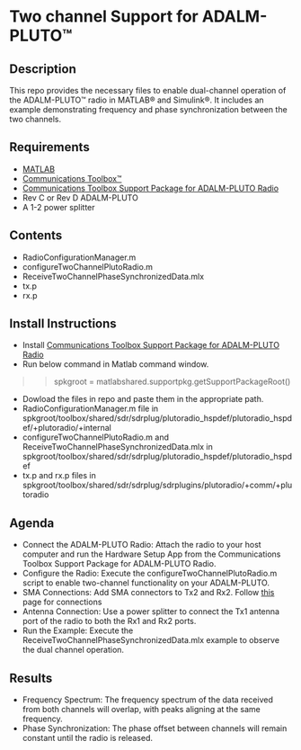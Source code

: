 # Two channel Support for ADALM-PLUTO™
## Description
This repo provides the necessary files to enable dual-channel operation of the ADALM-PLUTO™ radio in MATLAB® and Simulink®. It includes an example demonstrating frequency and phase synchronization between the two channels.

## Requirements
- [MATLAB](https://www.mathworks.com/products/matlab.html)
- [Communications Toolbox™](https://www.mathworks.com/products/communications.html)
- [Communications Toolbox Support Package for ADALM-PLUTO Radio ](https://www.mathworks.com/hardware-support/adalm-pluto-radio.html)
- Rev C or Rev D ADALM-PLUTO
- A 1-2 power splitter
  
## Contents
- RadioConfigurationManager.m
- configureTwoChannelPlutoRadio.m
- ReceiveTwoChannelPhaseSynchronizedData.mlx
- tx.p
- rx.p

## Install Instructions
- Install [Communications Toolbox Support Package for ADALM-PLUTO Radio ](https://www.mathworks.com/hardware-support/adalm-pluto-radio.html)
- Run below command in Matlab command window.
>> spkgroot = matlabshared.supportpkg.getSupportPackageRoot()
- Dowload the files in repo and paste them in the appropriate path.
- RadioConfigurationManager.m file in   spkgroot/toolbox/shared/sdr/sdrplug/plutoradio_hspdef/plutoradio_hspdef/+plutoradio/+internal
- configureTwoChannelPlutoRadio.m and ReceiveTwoChannelPhaseSynchronizedData.mlx in spkgroot/toolbox/shared/sdr/sdrplug/plutoradio_hspdef/plutoradio_hspdef
- tx.p and rx.p files in spkgroot/toolbox/shared/sdr/sdrplug/sdrplugins/plutoradio/+comm/+plutoradio  
  
## Agenda
- Connect the ADALM-PLUTO Radio: Attach the radio to your host computer and run the Hardware Setup App from the Communications Toolbox Support Package for ADALM-PLUTO Radio.
- Configure the Radio: Execute the configureTwoChannelPlutoRadio.m script to enable two-channel functionality on your ADALM-PLUTO.
- SMA Connections: Add SMA connectors to Tx2 and Rx2. Follow [this](https://wiki.analog.com/university/tools/pluto/hacking/hardware#removing_the_case) page for connections 
- Antenna Connection: Use a power splitter to connect the Tx1 antenna port of the radio to both the Rx1 and Rx2 ports.
- Run the Example: Execute the ReceiveTwoChannelPhaseSynchronizedData.mlx example to observe the dual channel operation.

## Results
- Frequency Spectrum: The frequency spectrum of the data received from both channels will overlap, with peaks aligning at the same frequency.
- Phase Synchronization: The phase offset between channels will remain constant until the radio is released.

